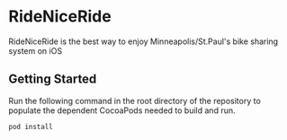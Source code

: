 # RideNiceRide
RideNiceRide is the best way to enjoy Minneapolis/St.Paul's bike sharing system on iOS

## Getting Started

Run the following command in the root directory of the repository to populate the dependent CocoaPods needed to build and run.
```bash
pod install

